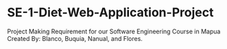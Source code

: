 # SE-1-Diet-Web-Application-Project
Project Making Requirement for our Software Engineering Course in Mapua
Created By: Blanco, Buquia, Nanual, and Flores.
